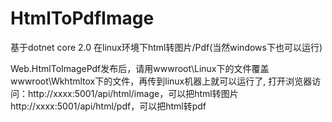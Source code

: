 # HtmlToPdfImage
基于dotnet core 2.0 在linux环境下html转图片/Pdf(当然windows下也可以运行)

Web.HtmlToImagePdf发布后，请用wwwroot\Linux下的文件覆盖wwwroot\Wkhtmltox下的文件，再传到linux机器上就可以运行了,
打开浏览器访问：http://xxxx:5001/api/html/image，可以把html转图片
http://xxxx:5001/api/html/pdf，可以把html转pdf

